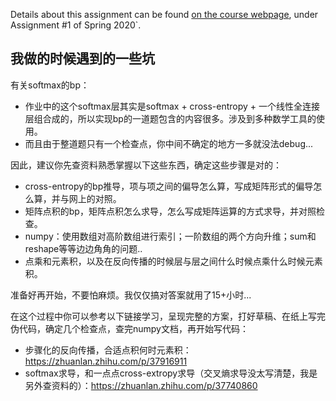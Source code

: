Details about this assignment can be found [on the course webpage](http://cs231n.github.io/), under Assignment #1 of Spring 2020`.

## 我做的时候遇到的一些坑

有关softmax的bp：
- 作业中的这个softmax层其实是softmax + cross-entropy + 一个线性全连接层组合成的，所以实现bp的一道题包含的内容很多。涉及到多种数学工具的使用。
- 而且由于整道题只有一个检查点，你中间不确定的地方一多就没法debug...

因此，建议你先查资料熟悉掌握以下这些东西，确定这些步骤是对的：
- cross-entropy的bp推导，项与项之间的偏导怎么算，写成矩阵形式的偏导怎么算，并与网上的对照。
- 矩阵点积的bp，矩阵点积怎么求导，怎么写成矩阵运算的方式求导，并对照检查。
- numpy：使用数组对高阶数组进行索引；一阶数组的两个方向升维；sum和reshape等等边边角角的问题..
- 点乘和元素积，以及在反向传播的时候层与层之间什么时候点乘什么时候元素积。

准备好再开始，不要怕麻烦。我仅仅搞对答案就用了15+小时...

在这个过程中你可以参考以下链接学习，呈现完整的方案，打好草稿、在纸上写完伪代码，确定几个检查点，查完numpy文档，再开始写代码：
- 步骤化的反向传播，合适点积何时元素积：https://zhuanlan.zhihu.com/p/37916911
- softmax求导，和一点点cross-extropy求导（交叉熵求导没太写清楚，我是另外查资料的）：https://zhuanlan.zhihu.com/p/37740860
